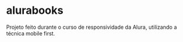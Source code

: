 # alurabooks
Projeto feito durante o curso de responsividade da Alura, utilizando a técnica mobile first.
